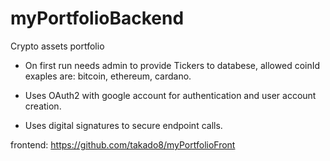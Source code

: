 # myPortfolioBackend
 Crypto assets portfolio

* On first run needs admin to provide Tickers to databese, allowed coinId exaples are: bitcoin, ethereum, cardano.


* Uses OAuth2 with google account for authentication and user account creation.
* Uses digital signatures to secure endpoint calls.



frontend: https://github.com/takado8/myPortfolioFront

